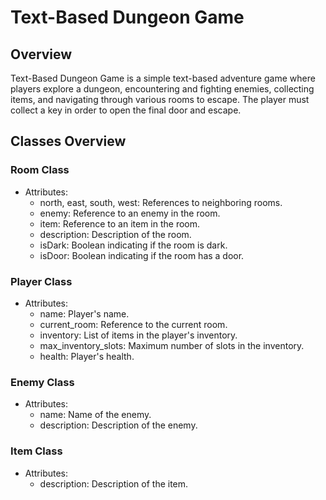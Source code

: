 # Text-Based Dungeon Game

## Overview

Text-Based Dungeon Game is a simple text-based adventure game where players explore a dungeon, encountering and fighting enemies, collecting items, and navigating through various rooms to escape. The player must collect a key in order to open the final door and escape.

## Classes Overview

### Room Class

- Attributes:
  - north, east, south, west: References to neighboring rooms.
  - enemy: Reference to an enemy in the room.
  - item: Reference to an item in the room.
  - description: Description of the room.
  - isDark: Boolean indicating if the room is dark.
  - isDoor: Boolean indicating if the room has a door.

### Player Class

- Attributes:
  - name: Player's name.
  - current_room: Reference to the current room.
  - inventory: List of items in the player's inventory.
  - max_inventory_slots: Maximum number of slots in the inventory.
  - health: Player's health.

### Enemy Class

- Attributes:
  - name: Name of the enemy.
  - description: Description of the enemy.

### Item Class

- Attributes:
  - description: Description of the item.
